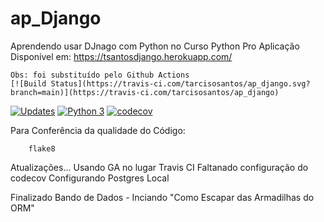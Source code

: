 # ap_Django
Aprendendo usar DJnago com Python no Curso Python Pro
Aplicação Disponível em: https://tsantosdjango.herokuapp.com/
```
Obs: foi substituído pelo Github Actions
[![Build Status](https://travis-ci.com/tarcisosantos/ap_django.svg?branch=main)](https://travis-ci.com/tarcisosantos/ap_django)
```
[![Updates](https://pyup.io/repos/github/tarcisosantos/ap_django/shield.svg)](https://pyup.io/repos/github/tarcisosantos/ap_django/)
[![Python 3](https://pyup.io/repos/github/tarcisosantos/ap_django/python-3-shield.svg)](https://pyup.io/repos/github/tarcisosantos/ap_django/)
[![codecov](https://codecov.io/gh/tarcisosantos/ap_django/branch/master/graph/badge.svg)](https://codecov.io/gh/tarcisosantos/ap_django)

Para Conferência da qualidade do Código:
```Console
    flake8
```

Atualizações... 
Usando GA no lugar Travis CI
Faltanado configuração do codecov 
Configurando Postgres Local

Finalizado Bando de Dados - Inciando "Como Escapar das Armadilhas do ORM"
